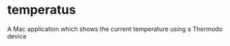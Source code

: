 temperatus
==========

A Mac application which shows the current temperature using a Thermodo device
